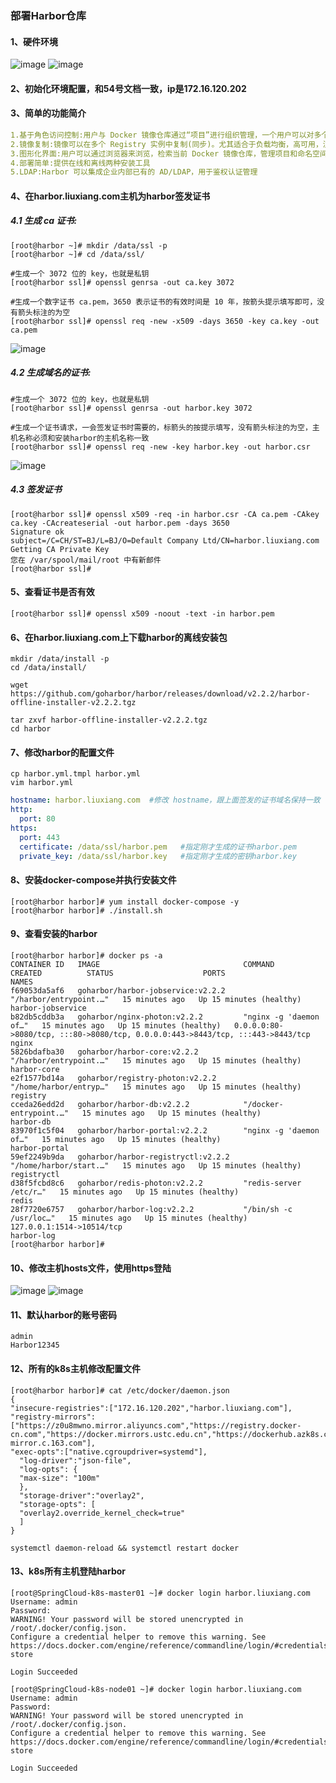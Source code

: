 ### 部署Harbor仓库
#### 1、硬件环境
![image](https://github.com/498946975/DevOps/blob/master/images/springcloud10.png)
![image](https://github.com/498946975/DevOps/blob/master/images/springcloud11.png)
#### 2、初始化环境配置，和54号文档一致，ip是172.16.120.202
#### 3、简单的功能简介
```yaml
1.基于角色访问控制:用户与 Docker 镜像仓库通过“项目”进行组织管理，一个用户可以对多个镜像仓库在同一命名空间(project)里有不同的权限。
2.镜像复制:镜像可以在多个 Registry 实例中复制(同步)。尤其适合于负载均衡，高可用，混合云和多云的场景。
3.图形化界面:用户可以通过浏览器来浏览，检索当前 Docker 镜像仓库，管理项目和命名空间。 
4.部署简单:提供在线和离线两种安装工具
5.LDAP:Harbor 可以集成企业内部已有的 AD/LDAP，用于鉴权认证管理
```
#### 4、在harbor.liuxiang.com主机为harbor签发证书
##### 4.1 生成 ca 证书:
```shell script
[root@harbor ~]# mkdir /data/ssl -p
[root@harbor ~]# cd /data/ssl/
```
```shell script
#生成一个 3072 位的 key，也就是私钥
[root@harbor ssl]# openssl genrsa -out ca.key 3072
```
```shell script
#生成一个数字证书 ca.pem，3650 表示证书的有效时间是 10 年，按箭头提示填写即可，没有箭头标注的为空
[root@harbor ssl]# openssl req -new -x509 -days 3650 -key ca.key -out ca.pem
```
![image](https://github.com/498946975/DevOps/blob/master/images/springcloud12.png)
##### 4.2 生成域名的证书:
```shell script
#生成一个 3072 位的 key，也就是私钥
[root@harbor ssl]# openssl genrsa -out harbor.key 3072
```
```shell script
#生成一个证书请求，一会签发证书时需要的，标箭头的按提示填写，没有箭头标注的为空，主机名称必须和安装harbor的主机名称一致
[root@harbor ssl]# openssl req -new -key harbor.key -out harbor.csr
```
![image](https://github.com/498946975/DevOps/blob/master/images/springcloud13.png)
##### 4.3 签发证书
```shell script
[root@harbor ssl]# openssl x509 -req -in harbor.csr -CA ca.pem -CAkey ca.key -CAcreateserial -out harbor.pem -days 3650 
Signature ok
subject=/C=CH/ST=BJ/L=BJ/O=Default Company Ltd/CN=harbor.liuxiang.com
Getting CA Private Key
您在 /var/spool/mail/root 中有新邮件
[root@harbor ssl]# 
```
#### 5、查看证书是否有效
```shell script
[root@harbor ssl]# openssl x509 -noout -text -in harbor.pem
```
#### 6、在harbor.liuxiang.com上下载harbor的离线安装包
```shell script
mkdir /data/install -p
cd /data/install/
```
```shell script
wget https://github.com/goharbor/harbor/releases/download/v2.2.2/harbor-offline-installer-v2.2.2.tgz
```
```shell script
tar zxvf harbor-offline-installer-v2.2.2.tgz 
cd harbor
```
#### 7、修改harbor的配置文件
```shell script
cp harbor.yml.tmpl harbor.yml
vim harbor.yml
```
```yaml
hostname: harbor.liuxiang.com  #修改 hostname，跟上面签发的证书域名保持一致
http:
  port: 80
https:
  port: 443
  certificate: /data/ssl/harbor.pem   #指定刚才生成的证书harbor.pem
  private_key: /data/ssl/harbor.key   #指定刚才生成的密钥harbor.key
```
#### 8、安装docker-compose并执行安装文件
```shell script
[root@harbor harbor]# yum install docker-compose -y
[root@harbor harbor]# ./install.sh
```
#### 9、查看安装的harbor
```shell script
[root@harbor harbor]# docker ps -a 
CONTAINER ID   IMAGE                                COMMAND                  CREATED          STATUS                    PORTS                                                                            NAMES
f69053da5af6   goharbor/harbor-jobservice:v2.2.2    "/harbor/entrypoint.…"   15 minutes ago   Up 15 minutes (healthy)                                                                                    harbor-jobservice
b82db5cddb3a   goharbor/nginx-photon:v2.2.2         "nginx -g 'daemon of…"   15 minutes ago   Up 15 minutes (healthy)   0.0.0.0:80->8080/tcp, :::80->8080/tcp, 0.0.0.0:443->8443/tcp, :::443->8443/tcp   nginx
5826bdafba30   goharbor/harbor-core:v2.2.2          "/harbor/entrypoint.…"   15 minutes ago   Up 15 minutes (healthy)                                                                                    harbor-core
e2f1577bd14a   goharbor/registry-photon:v2.2.2      "/home/harbor/entryp…"   15 minutes ago   Up 15 minutes (healthy)                                                                                    registry
cceda26edd2d   goharbor/harbor-db:v2.2.2            "/docker-entrypoint.…"   15 minutes ago   Up 15 minutes (healthy)                                                                                    harbor-db
83970f1c5f04   goharbor/harbor-portal:v2.2.2        "nginx -g 'daemon of…"   15 minutes ago   Up 15 minutes (healthy)                                                                                    harbor-portal
59ef2249b9da   goharbor/harbor-registryctl:v2.2.2   "/home/harbor/start.…"   15 minutes ago   Up 15 minutes (healthy)                                                                                    registryctl
d38f5fcbd8c6   goharbor/redis-photon:v2.2.2         "redis-server /etc/r…"   15 minutes ago   Up 15 minutes (healthy)                                                                                    redis
28f7720e6757   goharbor/harbor-log:v2.2.2           "/bin/sh -c /usr/loc…"   15 minutes ago   Up 15 minutes (healthy)   127.0.0.1:1514->10514/tcp                                                        harbor-log
[root@harbor harbor]# 
```
#### 10、修改主机hosts文件，使用https登陆
![image](https://github.com/498946975/DevOps/blob/master/images/springcloud14.png)
![image](https://github.com/498946975/DevOps/blob/master/images/springcloud15.png)
#### 11、默认harbor的账号密码
```shell script
admin
Harbor12345
```
#### 12、所有的k8s主机修改配置文件
```shell script
[root@harbor harbor]# cat /etc/docker/daemon.json 
{ 
"insecure-registries":["172.16.120.202","harbor.liuxiang.com"], 
"registry-mirrors": ["https://z0u8mwno.mirror.aliyuncs.com","https://registry.docker-cn.com","https://docker.mirrors.ustc.edu.cn","https://dockerhub.azk8s.cn","http://hub-mirror.c.163.com"],
"exec-opts":["native.cgroupdriver=systemd"], 
  "log-driver":"json-file",
  "log-opts": {
  "max-size": "100m" 
  },
  "storage-driver":"overlay2", 
  "storage-opts": [
  "overlay2.override_kernel_check=true" 
  ]
} 
```
```shell script
systemctl daemon-reload && systemctl restart docker
```
#### 13、k8s所有主机登陆harbor
```shell script
[root@SpringCloud-k8s-master01 ~]# docker login harbor.liuxiang.com
Username: admin
Password: 
WARNING! Your password will be stored unencrypted in /root/.docker/config.json.
Configure a credential helper to remove this warning. See
https://docs.docker.com/engine/reference/commandline/login/#credentials-store

Login Succeeded
```
```shell script
[root@SpringCloud-k8s-node01 ~]# docker login harbor.liuxiang.com
Username: admin
Password: 
WARNING! Your password will be stored unencrypted in /root/.docker/config.json.
Configure a credential helper to remove this warning. See
https://docs.docker.com/engine/reference/commandline/login/#credentials-store

Login Succeeded
```
